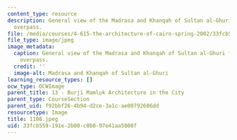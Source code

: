 ```yaml
---
content_type: resource
description: General view of the Madrasa and Khanqah of Sultan al-Ghuri from al-Azhar
  overpass.
file: /media/courses/4-615-the-architecture-of-cairo-spring-2002/33fcb559191e2b00c0b097e41aa5008f_1108.jpeg
file_type: image/jpeg
image_metadata:
  caption: General view of the Madrasa and Khanqah of Sultan al-Ghuri from al-Azhar
    overpass.
  credit: ''
  image-alt: Madrasa and Khanqah of Sultan al-Ghuri
learning_resource_types: []
ocw_type: OCWImage
parent_title: 13 - Burji Mamluk Architecture in the City
parent_type: CourseSection
parent_uid: f92bbf26-4b94-d2ce-3a1c-ae00792606dd
resourcetype: Image
title: 1108.jpeg
uid: 33fcb559-191e-2b00-c0b0-97e41aa5008f
---
```

